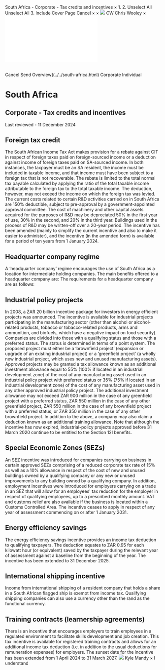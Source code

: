 South Africa - Corporate - Tax credits and incentives
×
1.
2.
Unselect All
Unselect All
3.
Include Cover Page
Cancel
×
×
![](../../-/media/world-wide-tax-summaries/attachments/global---chris-wooley.ashx%3Frev=ac5e5f3223b34096b1afc2a6009c7320&revision=ac5e5f32-23b3-4096-b1af-c2a6009c7320&hash=859B7ADC84DC2CBEC9760E9E6EE7DE6D0A8BFCDF)
CW
Chris Wooley
×
![](tax-credits-and-incentives.html)
######
Cancel
Send
Overview](../../south-africa.html)
Corporate
Individual
# South Africa
## Corporate - Tax credits and incentives
Last reviewed - 11 December 2024
## Foreign tax credit
The South African Income Tax Act makes provision for a rebate against CIT in respect of foreign taxes paid on foreign-sourced income or a deduction against income of foreign taxes paid on SA-sourced income. In both instances, the taxpayer must be an SA resident, the income must be included in taxable income, and that income must have been subject to a foreign tax that is not recoverable. The rebate is limited to the total normal tax payable calculated by applying the ratio of the total taxable income attributable to the foreign tax to the total taxable income. The deduction, however, may not exceed the income on which the foreign tax was levied.
The current costs related to certain R&D activities carried on in South Africa are 150% deductible, subject to pre-approval by a government-appointed approval committee. The cost of machinery and other capital assets acquired for the purposes of R&D may be depreciated 50% in the first year of use, 30% in the second, and 20% in the third year. Buildings used in the process of R&D may be written-off over a 20-year period.
The incentive has been amended (mainly to simplify the current incentive and also to make it easier to administer), and the incentive (in the amended form) is available for a period of ten years from 1 January 2024.
## Headquarter company regime
A ‘headquarter company’ regime encourages the use of South Africa as a location for intermediate holding companies.
The main benefits offered to a headquarter company are:
The requirements for a headquarter company are as follows:
## Industrial policy projects
In 2008, a ZAR 20 billion incentive package for investors in energy efficient projects was announced. The incentive is available for industrial projects participating in the manufacturing sector (other than alcohol or alcohol-related products, tobacco or tobacco-related products, arms and ammunition, and biofuels, which have a negative impact on food security). Companies are divided into those with a qualifying status and those with a preferred status. The status is determined in terms of a point system.
The proposed project must either be a ‘brownfield project’ (expansion or upgrade of an existing industrial project) or a ‘greenfield project’ (a wholly new industrial project, which uses new and unused manufacturing assets). Approved projects may be granted a tax allowance known as an additional investment allowance equal to 55% (100% if located in an industrial development zone) of the cost of any manufacturing asset used in an industrial policy project with preferred status or 35% (75% if located in an industrial development zone) of the cost of any manufacturing asset used in any other approved industrial policy project.
The additional investment allowance may not exceed ZAR 900 million in the case of any greenfield project with a preferred status, ZAR 550 million in the case of any other greenfield project, ZAR 550 million in the case of any brownfield project with a preferred status, or ZAR 350 million in the case of any other brownfield project.
In addition to the above, a company may also claim a deduction known as an additional training allowance.
Note that although the incentive has now expired, industrial-policy projects approved before 31 March 2020 continue to be entitled to the Section 12I benefits.
## Special Economic Zones (SEZs)
An SEZ incentive was introduced for companies carrying on business in certain approved SEZs comprising of a reduced corporate tax rate of 15% as well as a 10% allowance in respect of the cost of new and unused buildings owned by a qualifying company or any new or unused improvements to any building owned by a qualifying company.
In addition, employment incentives were introduced for employers carrying on a trade in an SEZ that will allow for an employees' tax reduction for the employer in respect of qualifying employees, up to a prescribed monthly amount.
VAT and customs relief are also available if the business is located within a Customs Controlled Area.
The incentive ceases to apply in respect of any year of assessment commencing on or after 1 January 2031.
## Energy efficiency savings
The energy efficiency savings incentive provides an income tax deduction to qualifying taxpayers. The deduction equates to ZAR 0.95 for each kilowatt hour (or equivalent) saved by the taxpayer during the relevant year of assessment against a baseline from the beginning of the year.
The incentive has been extended to 31 December 2025.
## International shipping incentive
Income from international shipping of a resident company that holds a share in a South African flagged ship is exempt from income tax. Qualifying shipping companies can also use a currency other than the rand as the functional currency.
## Training contracts (learnership agreements)
There is an incentive that encourages employers to train employees in a regulated environment to facilitate skills development and job creation. This tax incentive is available for registered training contracts and allows for an additional income tax deduction (i.e. in addition to the usual deductions for remuneration expenses) for employers. The sunset date for the incentive has been extended from 1 April 2024 to 31 March 2027.
![](../../-/media/world-wide-tax-summaries/attachments/south-africa---kyle-mandy.ashx%3Frev=2fe32baf3e244f0f9c8eb74d4a804213&revision=2fe32baf-3e24-4f0f-9c8e-b74d4a804213&hash=D605082592EE111E55E1D7C2C79F0982338803CC)
Kyle Mandy
×
I understand